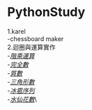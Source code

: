 # PythonStudy
1.karel\
  -chessboard maker\
2.迴圈與運算實作\
  -*[階乘運算](Assignment2/extension1_factorial.py)*\
  -*[完全數](Assignment2/extension2_number_checker.py)*\
  -*[質數](Assignment2/prime_checker.py)*\
  -*[三角形數](Assignment2/extension3_triangular_checker.py)*\
  -*[冰雹序列](Assignment2/hailstone.py)*\
  -*[水仙花數](Assignment2/extension4_narcissistic_checker.py)*\
